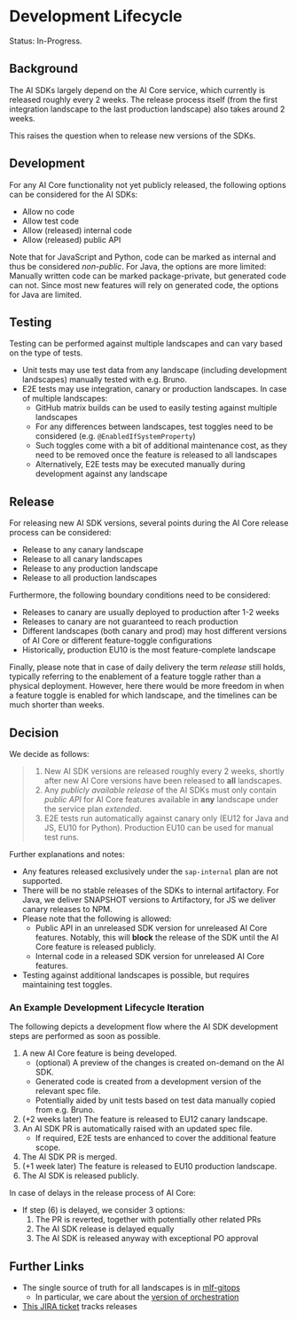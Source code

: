 # Development Lifecycle

Status: In-Progress.

## Background

The AI SDKs largely depend on the AI Core service, which currently is released roughly every 2 weeks.
The release process itself (from the first integration landscape to the last production landscape) also takes around 2 weeks.

This raises the question when to release new versions of the SDKs.

## Development

For any AI Core functionality not yet publicly released, the following options can be considered for the AI SDKs:

- Allow no code
- Allow test code
- Allow (released) internal code
- Allow (released) public API

Note that for JavaScript and Python, code can be marked as internal and thus be considered _non-public_.
For Java, the options are more limited: Manually written code can be marked package-private, but generated code can not.
Since most new features will rely on generated code, the options for Java are limited.

## Testing

Testing can be performed against multiple landscapes and can vary based on the type of tests.

- Unit tests may use test data from any landscape (including development landscapes) manually tested with e.g. Bruno.
- E2E tests may use integration, canary or production landscapes.
  In case of multiple landscapes:
   - GitHub matrix builds can be used to easily testing against multiple landscapes
   - For any differences between landscapes, test toggles need to be considered (e.g. `@EnabledIfSystemProperty`)
   - Such toggles come with a bit of additional maintenance cost, as they need to be removed once the feature is released to all landscapes
   - Alternatively, E2E tests may be executed manually during development against any landscape

## Release

For releasing new AI SDK versions, several points during the AI Core release process can be considered:

- Release to any canary landscape
- Release to all canary landscapes
- Release to any production landscape
- Release to all production landscapes

Furthermore, the following boundary conditions need to be considered:

- Releases to canary are usually deployed to production after 1-2 weeks
- Releases to canary are not guaranteed to reach production
- Different landscapes (both canary and prod) may host different versions of AI Core or different feature-toggle configurations
- Historically, production EU10 is the most feature-complete landscape

Finally, please note that in case of daily delivery the term _release_ still holds, typically referring to the enablement of a feature toggle rather than a physical deployment.
However, here there would be more freedom in when a feature toggle is enabled for which landscape, and the timelines can be much shorter than weeks.

## Decision

We decide as follows:

> 1. New AI SDK versions are released roughly every 2 weeks, shortly after new AI Core versions have been released to **all** landscapes.
> 2. Any _publicly available release_ of the AI SDKs must only contain _public API_ for AI Core features available in **any** landscape under the service plan _extended_.
> 3. E2E tests run automatically against canary only (EU12 for Java and JS, EU10 for Python). Production EU10 can be used for manual test runs. 

Further explanations and notes:

- Any features released exclusively under the `sap-internal` plan are not supported.
- There will be no stable releases of the SDKs to internal artifactory.
  For Java, we deliver SNAPSHOT versions to Artifactory, for JS we deliver canary releases to NPM.
- Please note that the following is allowed:
  - Public API in an unreleased SDK version for unreleased AI Core features.
    Notably, this will **block** the release of the SDK until the AI Core feature is released publicly.
  - Internal code in a released SDK version for unreleased AI Core features.
- Testing against additional landscapes is possible, but requires maintaining test toggles.

### An Example Development Lifecycle Iteration

The following depicts a development flow where the AI SDK development steps are performed as soon as possible. 

1. A new AI Core feature is being developed.
   - (optional) A preview of the changes is created on-demand on the AI SDK.
   - Generated code is created from a development version of the relevant spec file.
   - Potentially aided by unit tests based on test data manually copied from e.g. Bruno.
2. (+2 weeks later) The feature is released to EU12 canary landscape.
3. An AI SDK PR is automatically raised with an updated spec file.
   - If required, E2E tests are enhanced to cover the additional feature scope.
4. The AI SDK PR is merged.
5. (+1 week later) The feature is released to EU10 production landscape.
6. The AI SDK is released publicly.

In case of delays in the release process of AI Core:

- If step (6) is delayed, we consider 3 options:
  1. The PR is reverted, together with potentially other related PRs
  2. The AI SDK release is delayed equally
  3. The AI SDK is released anyway with exceptional PO approval

## Further Links

- The single source of truth for all landscapes is in [mlf-gitops](https://github.tools.sap/MLF-prod/mlf-gitops-prod)
  - In particular, we care about the [version of orchestration](https://github.tools.sap/MLF-prod/mlf-gitops-prod/blob/aws.eu-central-1.prod-eu/current/services/llm-orchestration/source/Chart.yaml)
- [This JIRA ticket](https://jira.tools.sap/browse/AI-44024) tracks releases
